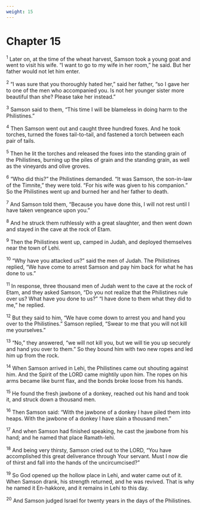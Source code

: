 ```yaml
---
weight: 15
---
```


# Chapter 15

<sup>1</sup> Later on, at the time of the wheat harvest, Samson took a young goat and went to visit his wife. “I want to go to my wife in her room,” he said. But her father would not let him enter. 

<sup>2</sup> “I was sure that you thoroughly hated her,” said her father, “so I gave her to one of the men who accompanied you. Is not her younger sister more beautiful than she? Please take her instead.” 

<sup>3</sup> Samson said to them, “This time I will be blameless in doing harm to the Philistines.” 

<sup>4</sup> Then Samson went out and caught three hundred foxes. And he took torches, turned the foxes tail-to-tail, and fastened a torch between each pair of tails. 

<sup>5</sup> Then he lit the torches and released the foxes into the standing grain of the Philistines, burning up the piles of grain and the standing grain, as well as the vineyards and olive groves. 

<sup>6</sup> “Who did this?” the Philistines demanded. “It was Samson, the son-in-law of the Timnite,” they were told. “For his wife was given to his companion.” So the Philistines went up and burned her and her father to death. 

<sup>7</sup> And Samson told them, “Because you have done this, I will not rest until I have taken vengeance upon you.” 

<sup>8</sup> And he struck them ruthlessly with a great slaughter, and then went down and stayed in the cave at the rock of Etam. 

<sup>9</sup> Then the Philistines went up, camped in Judah, and deployed themselves near the town of Lehi. 

<sup>10</sup> “Why have you attacked us?” said the men of Judah. The Philistines replied, “We have come to arrest Samson and pay him back for what he has done to us.” 

<sup>11</sup> In response, three thousand men of Judah went to the cave at the rock of Etam, and they asked Samson, “Do you not realize that the Philistines rule over us? What have you done to us?” “I have done to them what they did to me,” he replied. 

<sup>12</sup> But they said to him, “We have come down to arrest you and hand you over to the Philistines.” Samson replied, “Swear to me that you will not kill me yourselves.” 

<sup>13</sup> “No,” they answered, “we will not kill you, but we will tie you up securely and hand you over to them.” So they bound him with two new ropes and led him up from the rock. 

<sup>14</sup> When Samson arrived in Lehi, the Philistines came out shouting against him. And the Spirit of the LORD came mightily upon him. The ropes on his arms became like burnt flax, and the bonds broke loose from his hands. 

<sup>15</sup> He found the fresh jawbone of a donkey, reached out his hand and took it, and struck down a thousand men. 

<sup>16</sup> Then Samson said: “With the jawbone of a donkey I have piled them into heaps. With the jawbone of a donkey I have slain a thousand men.” 

<sup>17</sup> And when Samson had finished speaking, he cast the jawbone from his hand; and he named that place Ramath-lehi. 

<sup>18</sup> And being very thirsty, Samson cried out to the LORD, “You have accomplished this great deliverance through Your servant. Must I now die of thirst and fall into the hands of the uncircumcised?” 

<sup>19</sup> So God opened up the hollow place in Lehi, and water came out of it. When Samson drank, his strength returned, and he was revived. That is why he named it En-hakkore, and it remains in Lehi to this day. 

<sup>20</sup> And Samson judged Israel for twenty years in the days of the Philistines. 


